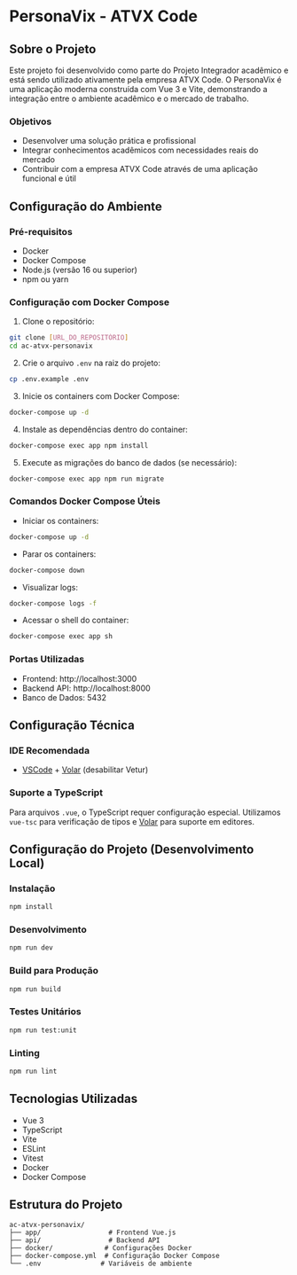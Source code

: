# PersonaVix - ATVX Code

## Sobre o Projeto

Este projeto foi desenvolvido como parte do Projeto Integrador acadêmico e está sendo utilizado ativamente pela empresa ATVX Code. O PersonaVix é uma aplicação moderna construída com Vue 3 e Vite, demonstrando a integração entre o ambiente acadêmico e o mercado de trabalho.

### Objetivos
- Desenvolver uma solução prática e profissional
- Integrar conhecimentos acadêmicos com necessidades reais do mercado
- Contribuir com a empresa ATVX Code através de uma aplicação funcional e útil

## Configuração do Ambiente

### Pré-requisitos
- Docker
- Docker Compose
- Node.js (versão 16 ou superior)
- npm ou yarn

### Configuração com Docker Compose

1. Clone o repositório:
```bash
git clone [URL_DO_REPOSITÓRIO]
cd ac-atvx-personavix
```

2. Crie o arquivo `.env` na raiz do projeto:
```bash
cp .env.example .env
```

3. Inicie os containers com Docker Compose:
```bash
docker-compose up -d
```

4. Instale as dependências dentro do container:
```bash
docker-compose exec app npm install
```

5. Execute as migrações do banco de dados (se necessário):
```bash
docker-compose exec app npm run migrate
```

### Comandos Docker Compose Úteis

- Iniciar os containers:
```bash
docker-compose up -d
```

- Parar os containers:
```bash
docker-compose down
```

- Visualizar logs:
```bash
docker-compose logs -f
```

- Acessar o shell do container:
```bash
docker-compose exec app sh
```

### Portas Utilizadas
- Frontend: http://localhost:3000
- Backend API: http://localhost:8000
- Banco de Dados: 5432

## Configuração Técnica

### IDE Recomendada
- [VSCode](https://code.visualstudio.com/) + [Volar](https://marketplace.visualstudio.com/items?itemName=Vue.volar) (desabilitar Vetur)

### Suporte a TypeScript
Para arquivos `.vue`, o TypeScript requer configuração especial. Utilizamos `vue-tsc` para verificação de tipos e [Volar](https://marketplace.visualstudio.com/items?itemName=Vue.volar) para suporte em editores.

## Configuração do Projeto (Desenvolvimento Local)

### Instalação
```sh
npm install
```

### Desenvolvimento
```sh
npm run dev
```

### Build para Produção
```sh
npm run build
```

### Testes Unitários
```sh
npm run test:unit
```

### Linting
```sh
npm run lint
```

## Tecnologias Utilizadas
- Vue 3
- TypeScript
- Vite
- ESLint
- Vitest
- Docker
- Docker Compose

## Estrutura do Projeto
```
ac-atvx-personavix/
├── app/                 # Frontend Vue.js
├── api/                 # Backend API
├── docker/             # Configurações Docker
├── docker-compose.yml  # Configuração Docker Compose
└── .env               # Variáveis de ambiente
```
